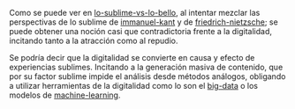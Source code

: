 Como se puede ver en [lo-sublime-vs-lo-bello](lo-sublime-vs-lo-bello.md), al intentar mezclar las perspectivas de lo sublime de [immanuel-kant](immanuel-kant) y de [friedrich-nietzsche](friedrich-nietzsche); se puede obtener una noción casi que contradictoria frente a la digitalidad, incitando tanto a la atracción como al repudio. 

Se podría decir que la digitalidad se convierte en causa y efecto de experiencias sublimes. Incitando a la generación masiva de contenido, que por su factor sublime impide el análisis desde métodos análogos, obligando a utilizar herramientas de la digitalidad como lo son el [big-data](big-data) o los modelos de [machine-learning](machine-learning).